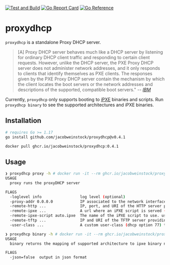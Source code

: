 [![Test and Build](https://github.com/jacobweinstock/proxydhcp/actions/workflows/ci.yaml/badge.svg)](https://github.com/jacobweinstock/proxydhcp/actions/workflows/ci.yaml)
[![Go Report Card](https://goreportcard.com/badge/github.com/jacobweinstock/proxydhcp)](https://goreportcard.com/report/github.com/jacobweinstock/proxydhcp)
[![Go Reference](https://pkg.go.dev/badge/github.com/jacobweinstock/proxydhcp.svg)](https://pkg.go.dev/github.com/jacobweinstock/proxydhcp)

# proxydhcp

`proxydhcp` is a standalone Proxy DHCP server.

> [A] Proxy DHCP server behaves much like a DHCP server by listening for ordinary DHCP client traffic and responding to certain client requests. However, unlike the DHCP server, the PXE Proxy DHCP server does not administer network addresses, and it only responds to clients that identify themselves as PXE clients.
> The responses given by the PXE Proxy DHCP server contain the mechanism by which the client locates the boot servers or the network addresses and descriptions of the supported, compatible boot servers."
> -- <cite>[IBM](https://www.ibm.com/docs/en/aix/7.1?topic=protocol-preboot-execution-environment-proxy-dhcp-daemon)</cite>

Currently, `proxydhcp` only supports booting to [iPXE](https://ipxe.org/) binaries and scripts. Run `proxydhcp binary` to see the supported architectures and iPXE binaries.

## Installation

```bash
# requires Go >= 1.17
go install github.com/jacobweinstock/proxydhcp@v0.4.1
```

```bash
docker pull ghcr.io/jacobweinstock/proxydhcp:0.4.1
```

## Usage

```bash
❯ proxydhcp proxy -h # docker run -it --rm ghcr.io/jacobweinstock/proxydhcp:0.4.1 proxy -h
USAGE
  proxy runs the proxyDHCP server

FLAGS
  -loglevel info                 log level (optional)
  -proxy-addr 0.0.0.0            IP associated to the network interface to listen on for proxydhcp requests.
  -remote-http ...               IP, port, and URI of the HTTP server providing iPXE binaries (i.e. 192.168.2.4:80).
  -remote-ipxe ...               A url where an iPXE script is served (i.e. http://192.168.2.3:8080).
  -remote-ipxe-script auto.ipxe  The name of the iPXE script to use. used with remote-ipxe (http://192.168.2.3/<mac-addr>/auto.ipxe)
  -remote-tftp ...               IP and URI of the TFTP server providing iPXE binaries (192.168.2.5:69).
  -user-class ...                A custom user-class (dhcp option 77) to use to determine when to pivot to serving the ipxe script (-remote-ipxe-script flag).

```

```bash
❯ proxydhcp binary -h # docker run -it --rm ghcr.io/jacobweinstock/proxydhcp:0.4.1 binary -h
USAGE
  binary returns the mapping of supported architecture to ipxe binary name

FLAGS
  -json=false  output in json format

```
